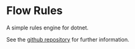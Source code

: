 # Flow Rules

A simple rules engine for dotnet.

See the [github repository](https://github.com/p1971/flow.rules.engine) for further information.